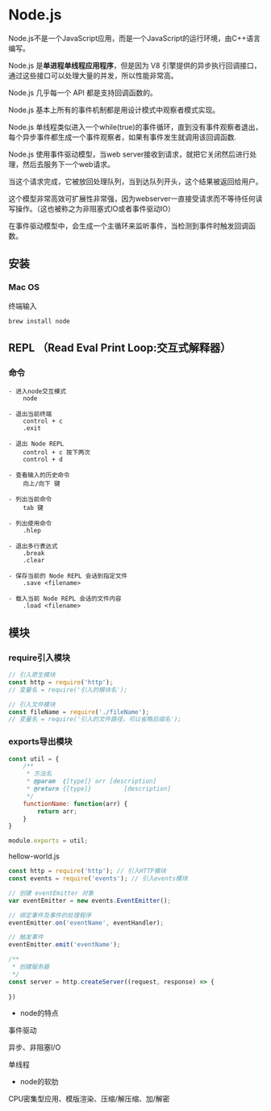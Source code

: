 # Node.js

Node.js不是一个JavaScript应用，而是一个JavaScript的运行环境，由C++语言编写。

Node.js 是**单进程单线程应用程序**，但是因为 V8 引擎提供的异步执行回调接口，通过这些接口可以处理大量的并发，所以性能非常高。

Node.js 几乎每一个 API 都是支持回调函数的。

Node.js 基本上所有的事件机制都是用设计模式中观察者模式实现。

Node.js 单线程类似进入一个while(true)的事件循环，直到没有事件观察者退出，每个异步事件都生成一个事件观察者，如果有事件发生就调用该回调函数.

Node.js 使用事件驱动模型，当web server接收到请求，就把它关闭然后进行处理，然后去服务下一个web请求。

当这个请求完成，它被放回处理队列，当到达队列开头，这个结果被返回给用户。

这个模型非常高效可扩展性非常强，因为webserver一直接受请求而不等待任何读写操作。（这也被称之为非阻塞式IO或者事件驱动IO）

在事件驱动模型中，会生成一个主循环来监听事件，当检测到事件时触发回调函数。

## 安装

### Mac OS

终端输入

```
brew install node
```



## REPL （Read Eval Print Loop:交互式解释器）

### 命令

```
- 进入node交互模式
	node

- 退出当前终端
	control + c
	.exit

- 退出 Node REPL
	control + c 按下两次
	control + d

- 查看输入的历史命令
	向上/向下 键

- 列出当前命令
	tab 键

- 列出使用命令
	.hlep

- 退出多行表达式
	.break
	.clear

- 保存当前的 Node REPL 会话到指定文件
	.save <filename>

- 载入当前 Node REPL 会话的文件内容
	.load <filename>
```

## 模块

### require引入模块

```js
// 引入原生模块
const http = require('http');
// 变量名 = require('引入的模块名');

// 引入文件模块
const fileName = require('./fileName');
// 变量名 = require('引入的文件路径，可以省略后缀名');
```

### exports导出模块

```js
const util = {
	/**
	 * 方法名
	 * @param  {[type]} arr [description]
	 * @return {[type]}			[description]
	 */
	functionName: function(arr) {
		return arr;
	}
}

module.exports = util;
```

hellow-world.js

```js
const http = require('http'); // 引入HTTP模块
const events = require('events'); // 引入events模块

// 创建 eventEmitter 对象
var eventEmitter = new events.EventEmitter();

// 绑定事件及事件的处理程序
eventEmitter.on('eventName', eventHandler);

// 触发事件
eventEmitter.emit('eventName');

/**
 * 创建服务器
 */
const server = http.createServer((request, response) => {
  
})
```



- node的特点

事件驱动

异步、非阻塞I/O

单线程

- node的软肋

CPU密集型应用、模版渲染、压缩/解压缩、加/解密